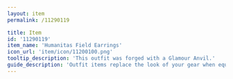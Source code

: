 ```yaml
---
layout: item
permalink: /11290119

title: Item
id: '11290119'
item_name: 'Humanitas Field Earrings'
icon_url: 'item/icon/11200100.png'
tooltip_description: 'This outfit was forged with a Glamour Anvil.'
guide_description: 'Outfit items replace the look of your gear when equipped.'
---
```

